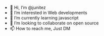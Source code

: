 - 👋 Hi, I’m @junitez
- 👀 I’m interested in Web developments
- 🌱 I’m currently learning javascript
- 💞️ I’m looking to collaborate on open source
- 📫 How to reach me, Just DM 

<!---
junitez/junitez is a ✨ special ✨ repository because its `README.md` (this file) appears on your GitHub profile.
You can click the Preview link to take a look at your changes.
--->
